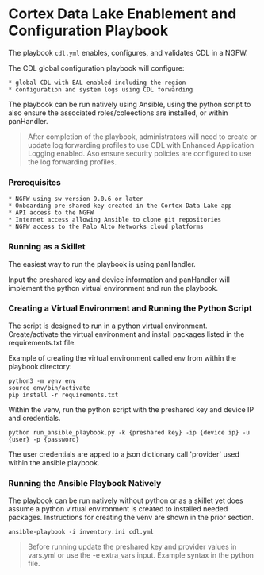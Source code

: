 # Cortex Data Lake Enablement and Configuration Playbook

The playbook `cdl.yml` enables, configures, and validates CDL in a NGFW.

The CDL global configuration playbook will configure:

    * global CDL with EAL enabled including the region
    * configuration and system logs using CDL forwarding
    
    
The playbook can be run natively using Ansible, using the python script to also
ensure the associated roles/coleections are installed, or within panHandler.

> After completion of the playbook, administrators will need to create or
> update log forwarding profiles to use CDL with Enhanced Application Logging
> enabled. Aso ensure security policies are configured to use the log forwarding
> profiles.

### Prerequisites

    * NGFW using sw version 9.0.6 or later
    * Onboarding pre-shared key created in the Cortex Data Lake app
    * API access to the NGFW
    * Internet access allowing Ansible to clone git repositories
    * NGFW access to the Palo Alto Networks cloud platforms

### Running as a Skillet

The easiest way to run the playbook is using panHandler.

Input the preshared key and device information and panHandler will implement
the python virtual environment and run the playbook.

### Creating a Virtual Environment and Running the Python Script

The script is designed to run in a python virtual environment. Create/activate the
virtual environment and install packages listed in the requirements.txt file.

Example of creating the virtual environment called `env` from within the playbook
directory:

```angular2
python3 -m venv env
source env/bin/activate
pip install -r requirements.txt
```
Within the venv, run the python script with the preshared key and device IP and
credentials.

```angular2
python run_ansible_playbook.py -k {preshared key} -ip {device ip} -u {user} -p {password}
```

The user credentials are apped to a json dictionary call 'provider' used within
the ansible playbook.

### Running the Ansible Playbook Natively

The playbook can be run natively without python or as a skillet yet does assume
a python virtual environment is created to installed needed packages. Instructions
for creating the venv are shown in the prior section.

```angular2
ansible-playbook -i inventory.ini cdl.yml
```

> Before running update the preshared key and provider values in vars.yml
> or use the -e extra_vars input. Example syntax in the python file.


